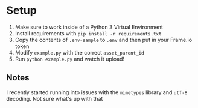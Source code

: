 # Setup

1. Make sure to work inside of a Python 3 Virtual Environment
2. Install requirements with `pip install -r requirements.txt`
3. Copy the contents of `.env-sample` to `.env` and then put in your Frame.io token
4. Modify `example.py` with the correct `asset_parent_id`
5. Run `python example.py` and watch it upload!


## Notes

I recently started running into issues with the `mimetypes` library and `utf-8` decoding. Not sure what's up with that

